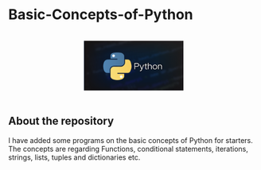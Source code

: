 # Basic-Concepts-of-Python
<br>
<div align="center">
<img src="Python.png" alt="logo" height='100' width='200'>
</div>
<br>
<h2> About the repository </h2>
<p> I have added some programs on the basic concepts of Python for starters. The concepts are regarding Functions, conditional statements, iterations, strings, lists, tuples and dictionaries etc. </p>

